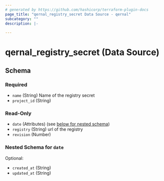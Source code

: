 ```yaml
---
# generated by https://github.com/hashicorp/terraform-plugin-docs
page_title: "qernal_registry_secret Data Source - qernal"
subcategory: ""
description: |-
  
---
```


# qernal_registry_secret (Data Source)





<!-- schema generated by tfplugindocs -->
## Schema

### Required

- `name` (String) Name of the registry secret
- `project_id` (String)

### Read-Only

- `date` (Attributes) (see [below for nested schema](#nestedatt--date))
- `registry` (String) url of the registry
- `revision` (Number)

<a id="nestedatt--date"></a>
### Nested Schema for `date`

Optional:

- `created_at` (String)
- `updated_at` (String)
